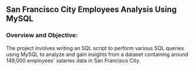 ## San Francisco City Employees Analysis Using MySQL

### Overview and Objective:

The project involves writing an SQL script to perform various SQL queries using MySQL to analyze and gain insights from a dataset
containing around 149,000 employees' salaries data in San Francisco City.

